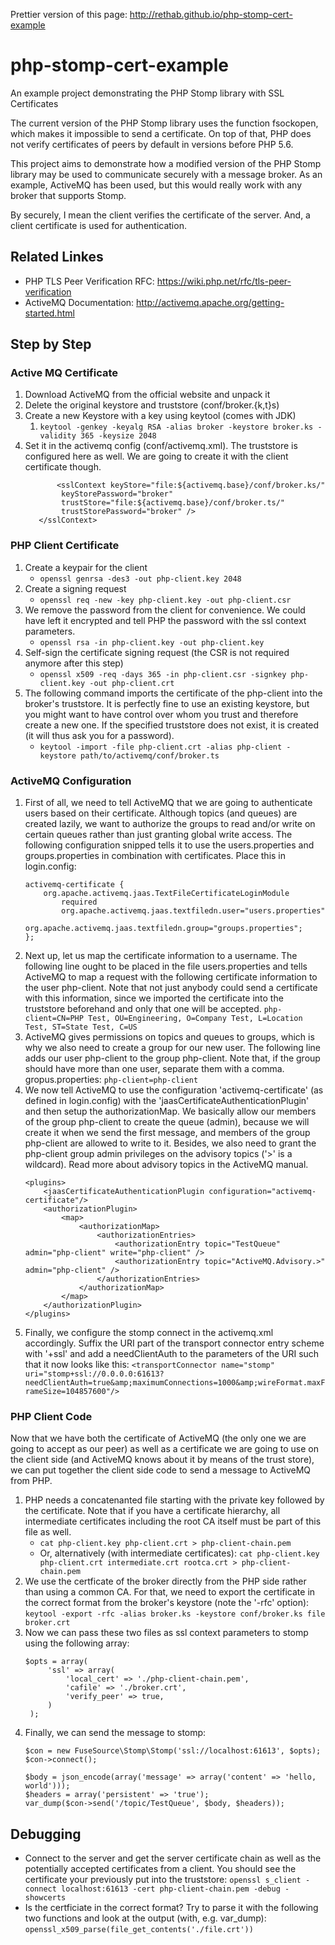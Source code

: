 Prettier version of this page: http://rethab.github.io/php-stomp-cert-example

php-stomp-cert-example
======================

An example project demonstrating the PHP Stomp library with SSL Certificates

The current version of the PHP Stomp library uses the function fsockopen, which
makes it impossible to send a certificate. On top of that, PHP does not verify
certificates of peers by default in versions before PHP 5.6.

This project aims to demonstrate how a modified version of the PHP Stomp library
may be used to communicate securely with a message broker. As an example,
ActiveMQ has been used, but this would really work with any broker that supports
Stomp.

By securely, I mean the client verifies the certificate of the server. And, a
client certificate is used for authentication.


## Related Linkes
* PHP TLS Peer Verification RFC: https://wiki.php.net/rfc/tls-peer-verification
* ActiveMQ Documentation: http://activemq.apache.org/getting-started.html

## Step by Step

### Active MQ Certificate
1. Download ActiveMQ from the official website and unpack it
2. Delete the original keystore and truststore (conf/broker.{k,t}s)
3. Create a new Keystore with a key using keytool (comes with JDK)
   1. `keytool -genkey -keyalg RSA -alias broker -keystore broker.ks -validity 365 -keysize 2048`
4. Set it in the activemq config (conf/activemq.xml). The truststore is
   configured here as well. We are going to create it with the client
   certificate though.
    ```<sslContext>
           <sslContext keyStore="file:${activemq.base}/conf/broker.ks/"
            keyStorePassword="broker"
            trustStore="file:${activemq.base}/conf/broker.ts/"
            trustStorePassword="broker" />
       </sslContext>
    ```

### PHP Client Certificate
1. Create a keypair for the client
   * `openssl genrsa -des3 -out php-client.key 2048`
2. Create a signing request
   * `openssl req -new -key php-client.key -out php-client.csr`
3. We remove the password from the client for convenience. We could have left it
   encrypted and tell PHP the password with the ssl context parameters.
   * `openssl rsa -in php-client.key -out php-client.key`
4. Self-sign the certificate signing request (the CSR is not required anymore after this step)
   * `openssl x509 -req -days 365 -in php-client.csr -signkey php-client.key -out php-client.crt`
5. The following command imports the certificate of the php-client into the
   broker's truststore. It is perfectly fine to use an existing keystore, but
   you might want to have control over whom you trust and therefore create a new
   one. If the specified truststore does not exist, it is created (it will thus
   ask you for a password).
   * `keytool -import -file php-client.crt -alias php-client -keystore path/to/activemq/conf/broker.ts`

### ActiveMQ Configuration
1. First of all, we need to tell ActiveMQ that we are going to authenticate users
   based on their certificate. Although topics (and queues) are created lazily,
   we want to authorize the groups to read and/or write on certain queues rather
   than just granting global write access. The following configuration snipped
   tells it to use the users.properties and groups.properties in combination
   with certificates. Place this in login.config:
    ```
    activemq-certificate {
        org.apache.activemq.jaas.TextFileCertificateLoginModule
            required
            org.apache.activemq.jaas.textfiledn.user="users.properties"
            org.apache.activemq.jaas.textfiledn.group="groups.properties";
    };
    ```
2. Next up, let us map the certificate information to a username. The following
   line ought to be placed in the file users.properties and tells ActiveMQ to
   map a request with the following certificate information to the user php-client.
   Note that not just anybody could send a certificate with this information,
   since we imported the certificate into the truststore beforehand and only that
   one will be accepted.
    `php-client=CN=PHP Test, OU=Engineering, O=Company Test, L=Location Test, ST=State Test, C=US`
3. ActiveMQ gives permissions on topics and queues to groups, which is why we
   also need to create a group for our new user. The following line adds our
   user php-client to the group php-client. Note that, if the group should have
   more than one user, separate them with a comma. gropus.properties:
    `php-client=php-client`
4. We now tell ActiveMQ to use the configuration 'activemq-certificate' (as
   defined in login.config) with the 'jaasCertificateAuthenticationPlugin' and
   then setup the authorizationMap. We basically allow our members of the group
   php-client to create the queue (admin), because we will create it when we
   send the first message, and members of the group php-client are allowed to
   write to it. Besides, we also need to grant the php-client group admin
   privileges on the advisory topics ('>' is a wildcard). Read more about
   advisory topics in the ActiveMQ manual.
    ```
    <plugins>
        <jaasCertificateAuthenticationPlugin configuration="activemq-certificate"/>
        <authorizationPlugin>
            <map>
                <authorizationMap>
                    <authorizationEntries>
                        <authorizationEntry topic="TestQueue" admin="php-client" write="php-client" />
                        <authorizationEntry topic="ActiveMQ.Advisory.>" admin="php-client" />
                    </authorizationEntries>
                </authorizationMap>
            </map>
        </authorizationPlugin>
    </plugins>
    ```
5. Finally, we configure the stomp connect in the activemq.xml accordingly.
   Suffix the URI part of the transport connector entry scheme with '+ssl' and add a
   needClientAuth to the parameters of the URI such that it now looks like this:
   `<transportConnector name="stomp" uri="stomp+ssl://0.0.0.0:61613?needClientAuth=true&amp;maximumConnections=1000&amp;wireFormat.maxFrameSize=104857600"/>`

### PHP Client Code
Now that we have both the certificate of ActiveMQ (the only one we are going to
accept as our peer) as well as a certificate we are going to use on the client
side (and ActiveMQ knows about it by means of the trust store), we can put
together the client side code to send a message to ActiveMQ from PHP.
1. PHP needs a concatenanted file starting with the private key
   followed by the certificate. Note that if you have a certificate hierarchy, all intermediate
   certificates including the root CA itself must be part of this file as well.
   * `cat php-client.key php-client.crt > php-client-chain.pem`
   * Or, alternatively (with intermediate certificates):
         `cat php-client.key php-client.crt intermediate.crt rootca.crt > php-client-chain.pem`
2. We use the certficate of the broker directly from the PHP side rather than
   using a common CA. For that, we need to export the certificate in the correct
   format from the broker's keystore (note the '-rfc' option):
   `keytool -export -rfc -alias broker.ks -keystore conf/broker.ks file broker.crt`
3. Now we can pass these two files as ssl context parameters to stomp using the
   following array:
   ```
   $opts = array(
        'ssl' => array(
            'local_cert' => './php-client-chain.pem',
            'cafile' => './broker.crt',
            'verify_peer' => true,
        )
    );
   ```
4. Finally, we can send the message to stomp:
   ```
   $con = new FuseSource\Stomp\Stomp('ssl://localhost:61613', $opts);
   $con->connect();

   $body = json_encode(array('message' => array('content' => 'hello, world')));
   $headers = array('persistent' => 'true');
   var_dump($con->send('/topic/TestQueue', $body, $headers));
   ```

## Debugging
- Connect to the server and get the server certificate chain as well as the
  potentially accepted certificates from a client. You should see the
  certificate your previously put into the truststore:
  `openssl s_client -connect localhost:61613 -cert php-client-chain.pem -debug -showcerts`
- Is the certficiate in the correct format? Try to parse it with the following
  two functions and look at the output (with, e.g. var_dump):
  `openssl_x509_parse(file_get_contents('./file.crt'))`
